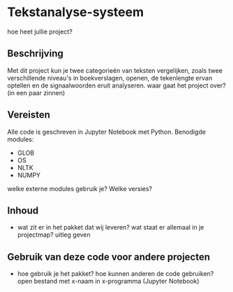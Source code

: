 # Tekstanalyse-systeem
hoe heet jullie project?

## Beschrijving
Met dit project kun je twee categorieën van teksten vergelijken, zoals twee verschillende niveau's in boekverslagen, openen, de tekenlengte ervan optellen en de signaalwoorden eruit analyseren.
waar gaat het project over? (in een paar zinnen)

## Vereisten
Alle code is geschreven in Jupyter Notebook met Python. 
Benodigde modules:
- GLOB
- OS
- NLTK
- NUMPY

welke externe modules gebruik je? Welke versies?

## Inhoud
- wat zit er in het pakket dat wij leveren? wat staat er allemaal in je projectmap? uitleg geven

## Gebruik van deze code voor andere projecten
- hoe gebruik je het pakket? hoe kunnen anderen de code gebruiken? open bestand met x-naam in x-programma (Jupyter Notebook)
